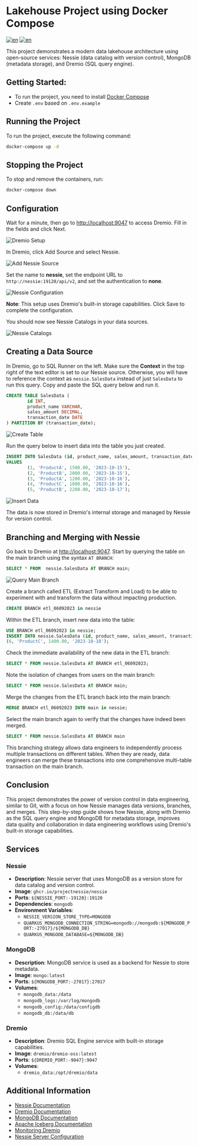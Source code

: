 
# Lakehouse Project using Docker Compose

[![en](https://img.shields.io/badge/lang-en-red.svg)](/README.md)
[![en](https://img.shields.io/badge/lang-uk-greeb.svg)](/README.uk.md) 

This project demonstrates a modern data lakehouse architecture using open-source services: Nessie (data catalog with version control), MongoDB (metadata storage), and Dremio (SQL query engine).

## Getting Started: 
- To run the project, you need to install [Docker Compose](https://docs.docker.com/compose/install/)
- Create ```.env``` based on ```.env.example```

## Running the Project

To run the project, execute the following command:

```sh
docker-compose up -d
```

## Stopping the Project
To stop and remove the containers, run:

```sh
docker-compose down
```

## Configuration

Wait for a minute, then go to <http://localhost:9047> to access Dremio. Fill in the fields and click Next.

![Dremio Setup](https://lh7-us.googleusercontent.com/FthlIDcwImSJElfGu5RPoKOt0SvmGGYa4M2ehjdNiROoz8Sw7YHYlElK0cqcX3l1xr42OLsnm6yeLTdQipQzwnkBMPoCojMN7eVxUo7dnFjOA3CWr8pb56G7Je3zqpD1YJnq4rQt9WYLjRHyKrKDcHg)

In Dremio, click Add Source and select Nessie.

![Add Nessie Source](https://lh7-us.googleusercontent.com/anp-2s5Svyc2o32oBHP6iSPFdHmP73meEQdx_siIOyEQUtZe2EVmPiBLZz8csrvrPC8RBa912xy3NM-D-SzG9w5DrGs05xUq5Zz1M5CEl7xCrI7IJQdl92TfmufU_LjrwpBtqPuwVSmCnqVOHjP74gc)

Set the name to **nessie**, set the endpoint URL to `http://nessie:19120/api/v2`, and set the authentication to **none**.

![Nessie Configuration](https://lh7-us.googleusercontent.com/0UozxiXBgJ7I_PDNga1SDlmTwyYUXQTwxWnluvwPw_RmZd7yGqWtVa-Xlp7vrljyulzAPGXdQ1-cppiM3JCh9HPMX83wvpfr_26EZIY3CyUX7C41rUe7WmwZSy8PVK4nDx2TTnoI1GnVf9NWk5YK_5s)

**Note**: This setup uses Dremio's built-in storage capabilities. Click Save to complete the configuration.

You should now see Nessie Catalogs in your data sources.

![Nessie Catalogs](https://lh7-us.googleusercontent.com/fMquKEVjPpqP_a6zK0Y79cK0gCTk6XmrSk3AGYeMmW7RGVVys8s0KWUqzTXo4lNleLPIYcHfzk6qRjW16ZWgZPwT72LWm7SWAxXUpY4unahglPCbfEIOEi2K33C5E0aSNy19wUO95-I33QXKxlGW7Yg)

## Creating a Data Source

In Dremio, go to SQL Runner on the left. Make sure the **Context** in the top right of the text editor is set to our Nessie source. Otherwise, you will have to reference the context as `nessie.SalesData` instead of just `SalesData` to run this query. Copy and paste the SQL query below and run it.

```SQL
CREATE TABLE SalesData (
        id INT,
        product_name VARCHAR,
        sales_amount DECIMAL,
        transaction_date DATE
) PARTITION BY (transaction_date);
```

![Create Table](https://lh7-us.googleusercontent.com/4nNSaDoq8kI6uZtIgj_6lTV2Lfk2iXwu1hP_nd5kv2Eqmqge9Pl-B00f602kur1kGupxZ7pkdNI5EApomz7r6ZCQgAipx2CgCgKrB1PyTLYjusyBgB7TAX3zblaZVQHb-YRHOXfggmKcLRNrMT-Kq2g)

Run the query below to insert data into the table you just created.

```SQL
INSERT INTO SalesData (id, product_name, sales_amount, transaction_date)
VALUES
        (1, 'ProductA', 1500.00, '2023-10-15'),
        (2, 'ProductB', 2000.00, '2023-10-15'),
        (3, 'ProductA', 1200.00, '2023-10-16'),
        (4, 'ProductC', 1800.00, '2023-10-16'),
        (5, 'ProductB', 2200.00, '2023-10-17');
```

![Insert Data](https://lh7-us.googleusercontent.com/Inf3tGDm34UTLybX_OCjTisRsbljwNOz5Awbv7HjgNPolH-SxxCP73D--ONL3dLo8YsQRL0yty8SkyBPHJ02PTo_CdRO0FSTPF3t0kqBKUGFNO45G3435KNBhG5uoVNd9Ja55dA6AiTFhNO_7E2LRlc)

The data is now stored in Dremio's internal storage and managed by Nessie for version control.

## Branching and Merging with Nessie

Go back to Dremio at <http://localhost:9047>. Start by querying the table on the main branch using the syntax `AT BRANCH`:

```SQL
SELECT * FROM  nessie.SalesData AT BRANCH main;
```

![Query Main Branch](https://lh7-us.googleusercontent.com/1WOJ9N6CyKvabq-YgWVFel55bBRbHaiooXyqlil2EcPXjK2IvFbcwqnLhLq_U3PCYioYjw_zji957zLUnrB-5m9e1x0JvGkMqukVUyIttg17wws9ORaN3GWgpTs90p8hZxU_4U7ZwCy5q9NbMAKmn9M)

Create a branch called ETL (Extract Transform and Load) to be able to experiment with and transform the data without impacting production.

```SQL
CREATE BRANCH etl_06092023 in nessie
```

Within the ETL branch, insert new data into the table:

```SQL
USE BRANCH etl_06092023 in nessie;
INSERT INTO nessie.SalesData (id, product_name, sales_amount, transaction_date) VALUES
(6, 'ProductC', 1400.00, '2023-10-18');
```

Check the immediate availability of the new data in the ETL branch:

```SQL
SELECT * FROM nessie.SalesData AT BRANCH etl_06092023;
```

Note the isolation of changes from users on the main branch:

```SQL
SELECT * FROM nessie.SalesData AT BRANCH main;
```

Merge the changes from the ETL branch back into the main branch:

```SQL
MERGE BRANCH etl_06092023 INTO main in nessie;
```

Select the main branch again to verify that the changes have indeed been merged.

```SQL
SELECT * FROM nessie.SalesData AT BRANCH main
```

This branching strategy allows data engineers to independently process multiple transactions on different tables. When they are ready, data engineers can merge these transactions into one comprehensive multi-table transaction on the main branch.

## Conclusion

This project demonstrates the power of version control in data engineering, similar to Git, with a focus on how Nessie manages data versions, branches, and merges. This step-by-step guide shows how Nessie, along with Dremio as the SQL query engine and MongoDB for metadata storage, improves data quality and collaboration in data engineering workflows using Dremio's built-in storage capabilities.


## Services

### Nessie

- **Description**: Nessie server that uses MongoDB as a version store for data catalog and version control.
- **Image**: `ghcr.io/projectnessie/nessie`
- **Ports**: `${NESSIE_PORT:-19120}:19120`
- **Dependencies**: `mongodb`
- **Environment Variables**:
  - `NESSIE_VERSION_STORE_TYPE=MONGODB`
  - `QUARKUS_MONGODB_CONNECTION_STRING=mongodb://mongodb:${MONGODB_PORT:-27017}/${MONGODB_DB}`
  - `QUARKUS_MONGODB_DATABASE=${MONGODB_DB}`

### MongoDB

- **Description**: MongoDB service is used as a backend for Nessie to store metadata.
- **Image**: `mongo:latest`
- **Ports**: `${MONGODB_PORT:-27017}:27017`
- **Volumes**:
  - `mongodb_data:/data`
  - `mongodb_logs:/var/log/mongodb`
  - `mongodb_config:/data/configdb`
  - `mongodb_db:/data/db`

### Dremio

- **Description**: Dremio SQL Engine service with built-in storage capabilities.
- **Image**: `dremio/dremio-oss:latest`
- **Ports**: `${DREMIO_PORT:-9047}:9047`
- **Volumes**:
  - `dremio_data:/opt/dremio/data`

## Additional Information

- [Nessie Documentation](https://projectnessie.org/docs/)
- [Dremio Documentation](https://docs.dremio.com/)
- [MongoDB Documentation](https://docs.mongodb.com/)
- [Apache Iceberg Documentation](https://iceberg.apache.org/docs/latest/)
- [Monitoring Dremio](https://docs.dremio.com/current/help-support/lakehouse-arch/operations/monitoring/)
- [Nessie Server Configuration](https://projectnessie.org/docs/next/nessie-latest/configuration/)
